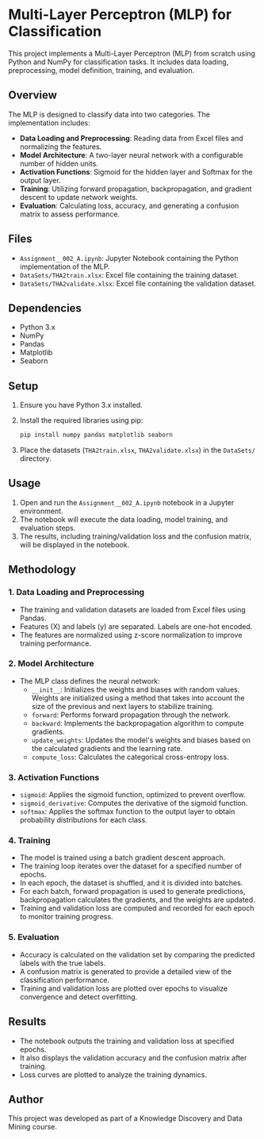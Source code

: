 # Multi-Layer Perceptron (MLP) for Classification

This project implements a Multi-Layer Perceptron (MLP) from scratch using Python and NumPy for classification tasks. It includes data loading, preprocessing, model definition, training, and evaluation.

## Overview

The MLP is designed to classify data into two categories. The implementation includes:

-   **Data Loading and Preprocessing**:  Reading data from Excel files and normalizing the features.
-   **Model Architecture**: A two-layer neural network with a configurable number of hidden units.
-   **Activation Functions**: Sigmoid for the hidden layer and Softmax for the output layer.
-   **Training**:  Utilizing forward propagation, backpropagation, and gradient descent to update network weights.
-   **Evaluation**:  Calculating loss, accuracy, and generating a confusion matrix to assess performance.

## Files

-   `Assignment__002_A.ipynb`:  Jupyter Notebook containing the Python implementation of the MLP.
-   `DataSets/THA2train.xlsx`: Excel file containing the training dataset.
-   `DataSets/THA2validate.xlsx`: Excel file containing the validation dataset.

## Dependencies

-   Python 3.x
-   NumPy
-   Pandas
-   Matplotlib
-   Seaborn

## Setup

1.  Ensure you have Python 3.x installed.
2.  Install the required libraries using pip:

    ```bash
    pip install numpy pandas matplotlib seaborn
    ```

3.  Place the datasets (`THA2train.xlsx`, `THA2validate.xlsx`) in the `DataSets/` directory.

## Usage

1.  Open and run the `Assignment__002_A.ipynb` notebook in a Jupyter environment.
2.  The notebook will execute the data loading, model training, and evaluation steps.
3.  The results, including training/validation loss and the confusion matrix, will be displayed in the notebook.

## Methodology

### 1. Data Loading and Preprocessing

-   The training and validation datasets are loaded from Excel files using Pandas.
-   Features (X) and labels (y) are separated. Labels are one-hot encoded.
-   The features are normalized using z-score normalization to improve training performance.

### 2. Model Architecture

-   The MLP class defines the neural network:
    -   `__init__`: Initializes the weights and biases with random values. Weights are initialized using a method that takes into account the size of the previous and next layers to stabilize training.
    -   `forward`:  Performs forward propagation through the network.
    -   `backward`: Implements the backpropagation algorithm to compute gradients.
    -   `update_weights`: Updates the model's weights and biases based on the calculated gradients and the learning rate.
    -   `compute_loss`: Calculates the categorical cross-entropy loss.

### 3. Activation Functions

-   `sigmoid`:  Applies the sigmoid function, optimized to prevent overflow.
-   `sigmoid_derivative`: Computes the derivative of the sigmoid function.
-   `softmax`:  Applies the softmax function to the output layer to obtain probability distributions for each class.

### 4. Training

-   The model is trained using a batch gradient descent approach.
-   The training loop iterates over the dataset for a specified number of epochs.
-   In each epoch, the dataset is shuffled, and it is divided into batches.
-   For each batch, forward propagation is used to generate predictions, backpropagation calculates the gradients, and the weights are updated.
-   Training and validation loss are computed and recorded for each epoch to monitor training progress.

### 5. Evaluation

-   Accuracy is calculated on the validation set by comparing the predicted labels with the true labels.
-   A confusion matrix is generated to provide a detailed view of the classification performance.
-   Training and validation loss are plotted over epochs to visualize convergence and detect overfitting.

## Results

-   The notebook outputs the training and validation loss at specified epochs.
-   It also displays the validation accuracy and the confusion matrix after training.
-   Loss curves are plotted to analyze the training dynamics.

## Author

This project was developed as part of a Knowledge Discovery and Data Mining course.
